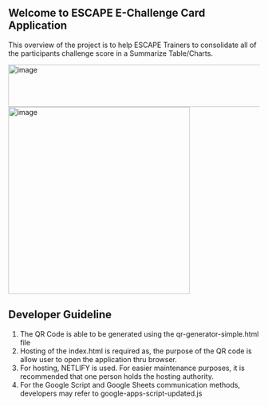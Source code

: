 Welcome to ESCAPE E-Challenge Card Application
------------------------------------------------

This overview of the project is to help ESCAPE Trainers to consolidate all of the participants challenge score in a Summarize Table/Charts.

<img width="538" height="85" alt="image" src="https://github.com/user-attachments/assets/b90daf8e-35d1-48e6-9a4b-d5b67918a551" />

<img width="364" height="375" alt="image" src="https://github.com/user-attachments/assets/c7092c52-ad55-4963-bc43-daabd878a15b" />

Developer Guideline
------------------------------------------------
1. The QR Code is able to be generated using the qr-generator-simple.html file
2. Hosting of the index.html is required as, the purpose of the QR code is allow user to open the application thru browser.
3. For hosting, NETLIFY is used. For easier maintenance purposes, it is recommended that one person holds the hosting authority.
4. For the Google Script and Google Sheets communication methods, developers may refer to google-apps-script-updated.js
